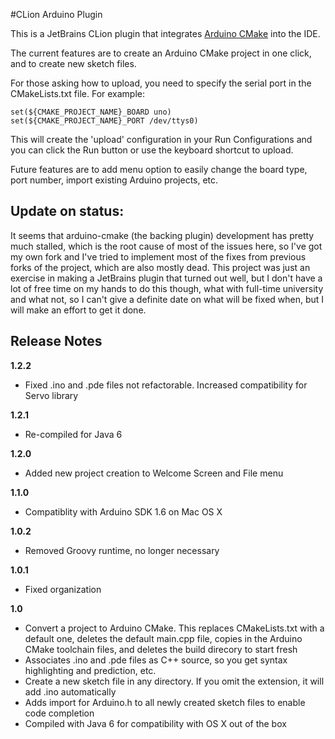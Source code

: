 #CLion Arduino Plugin

This is a JetBrains CLion plugin that integrates [Arduino CMake](https://github.com/francoiscampbell/arduino-cmake) into the IDE.

The current features are to create an Arduino CMake project in one click, and to create new sketch files.

For those asking how to upload, you need to specify the serial port in the CMakeLists.txt file. For example:

    set(${CMAKE_PROJECT_NAME}_BOARD uno)
    set(${CMAKE_PROJECT_NAME}_PORT /dev/ttys0)

This will create the 'upload' configuration in your Run Configurations and you can click the Run button or use the keyboard shortcut to upload.

Future features are to add menu option to easily change the board type, port number, import existing Arduino projects, etc.

## Update on status:
It seems that arduino-cmake (the backing plugin) development has pretty much stalled, which is the root cause of most of the issues here, so I've got my own fork and I've tried to implement most of the fixes from previous forks of the project, which are also mostly dead. This project was just an exercise in making a JetBrains plugin that turned out well, but I don't have a lot of free time on my hands to do this though, what with full-time university and what not, so I can't give a definite date on what will be fixed when, but I will make an effort to get it done.

## Release Notes

**1.2.2**

*   Fixed .ino and .pde files not refactorable. Increased compatibility for Servo library</li>

**1.2.1**

*   Re-compiled for Java 6

**1.2.0**

*   Added new project creation to Welcome Screen and File menu

**1.1.0**

*   Compatiblity with Arduino SDK 1.6 on Mac OS X

**1.0.2**

*   Removed Groovy runtime, no longer necessary

**1.0.1**

*   Fixed organization

**1.0**

*   Convert a project to Arduino CMake. This replaces CMakeLists.txt with a default one, deletes the default main.cpp file, copies in the Arduino CMake toolchain files, and deletes the build direcory to start fresh
*   Associates .ino and .pde files as C++ source, so you get syntax highlighting and prediction, etc.
*   Create a new sketch file in any directory. If you omit the extension, it will add .ino automatically
*   Adds import for Arduino.h to all newly created sketch files to enable code completion
*   Compiled with Java 6 for compatibility with OS X out of the box
